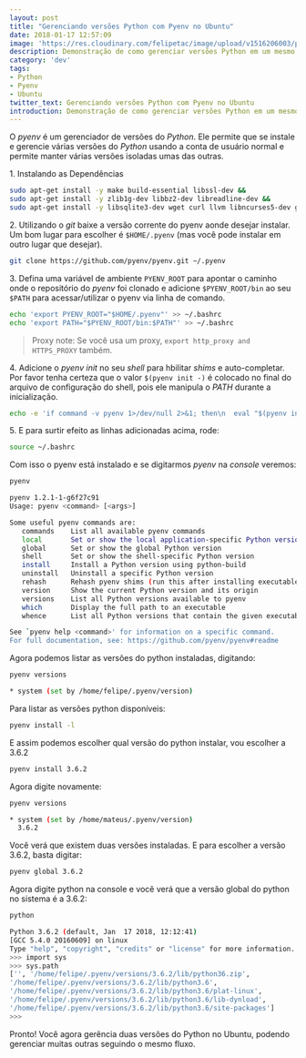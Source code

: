 ```yaml
---
layout: post
title: "Gerenciando versões Python com Pyenv no Ubuntu"
date: 2018-01-17 12:57:09
image: 'https://res.cloudinary.com/felipetac/image/upload/v1516206003/python-2-vs-python-3_e37ck9.png'
description: Demonstração de como gerenciar versões Python em um mesmo ambiente Ubuntu utilizando Pyenv
category: 'dev'
tags:
- Python
- Pyenv
- Ubuntu
twitter_text: Gerenciando versões Python com Pyenv no Ubuntu
introduction: Demonstração de como gerenciar versões Python em um mesmo ambiente Ubuntu utilizando Pyenv
---
```

O _pyenv_ é um gerenciador de versões do _Python_. Ele permite que se instale e gerencie várias versões do _Python_ usando a conta de usuário normal e permite manter várias versões isoladas umas das outras.

1\. Instalando as Dependências

```bash
sudo apt-get install -y make build-essential libssl-dev && 
sudo apt-get install -y zlib1g-dev libbz2-dev libreadline-dev && 
sudo apt-get install -y libsqlite3-dev wget curl llvm libncurses5-dev git
```

2\. Utilizando o _git_ baixe a versão corrente do pyenv aonde desejar instalar. Um bom lugar para escolher é ```$HOME/.pyenv``` (mas você pode instalar em outro lugar que desejar).

```bash
git clone https://github.com/pyenv/pyenv.git ~/.pyenv
```

3\. Defina uma variável de ambiente ```PYENV_ROOT``` para apontar o caminho onde o repositório do _pyenv_ foi clonado e adicione ```$PYENV_ROOT/bin``` ao seu ```$PATH``` para acessar/utilizar o pyenv via linha de comando.

```bash
echo 'export PYENV_ROOT="$HOME/.pyenv"' >> ~/.bashrc
echo 'export PATH="$PYENV_ROOT/bin:$PATH"' >> ~/.bashrc
```

>Proxy note: Se você usa um proxy, ```export http_proxy and HTTPS_PROXY``` também.

4\. Adicione o _pyenv init_ no seu _shell_ para hbilitar _shims_ e auto-completar. Por favor tenha certeza que o valor ```$(pyenv init -)``` é colocado no final do arquivo de configuração do shell, pois ele manipula o _PATH_ durante a inicialização.

```bash
echo -e 'if command -v pyenv 1>/dev/null 2>&1; then\n  eval "$(pyenv init -)"\nfi' >> ~/.bashrc
```

5\. E para surtir efeito as linhas adicionadas acima, rode:

```bash
source ~/.bashrc
```

Com isso o pyenv está instalado e se digitarmos _pyenv_ na _console_ veremos:

```bash
pyenv

pyenv 1.2.1-1-g6f27c91
Usage: pyenv <command> [<args>]

Some useful pyenv commands are:
   commands    List all available pyenv commands
   local       Set or show the local application-specific Python version
   global      Set or show the global Python version
   shell       Set or show the shell-specific Python version
   install     Install a Python version using python-build
   uninstall   Uninstall a specific Python version
   rehash      Rehash pyenv shims (run this after installing executables)
   version     Show the current Python version and its origin
   versions    List all Python versions available to pyenv
   which       Display the full path to an executable
   whence      List all Python versions that contain the given executable

See `pyenv help <command>' for information on a specific command.
For full documentation, see: https://github.com/pyenv/pyenv#readme
```

Agora podemos listar as versões do python instaladas, digitando:

```bash
pyenv versions

* system (set by /home/felipe/.pyenv/version)
```

Para listar as versões python disponíveis:

```bash
pyenv install -l
```

E assim podemos escolher qual versão do python instalar, vou escolher a 3.6.2

```bash
pyenv install 3.6.2
```

Agora digite novamente:

```bash
pyenv versions

* system (set by /home/mateus/.pyenv/version)
  3.6.2
```

Você verá que existem duas versões instaladas. E para escolher a versão 3.6.2, basta digitar:

```bash
pyenv global 3.6.2
```

Agora digite python na console e você verá que a versão global do python no sistema é a 3.6.2:

```bash
python

Python 3.6.2 (default, Jan  17 2018, 12:12:41)
[GCC 5.4.0 20160609] on linux
Type "help", "copyright", "credits" or "license" for more information.
>>> import sys
>>> sys.path
['', '/home/felipe/.pyenv/versions/3.6.2/lib/python36.zip',
'/home/felipe/.pyenv/versions/3.6.2/lib/python3.6',
'/home/felipe/.pyenv/versions/3.6.2/lib/python3.6/plat-linux',
'/home/felipe/.pyenv/versions/3.6.2/lib/python3.6/lib-dynload',
'/home/felipe/.pyenv/versions/3.6.2/lib/python3.6/site-packages']
>>>
```

Pronto! Você agora gerência duas versões do Python no Ubuntu, podendo gerenciar muitas outras seguindo o mesmo fluxo.
